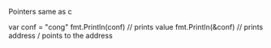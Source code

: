 
Pointers same as c

var conf = "cong" fmt.Println(conf) 
// prints value fmt.Println(&conf)
// prints address / points to the address
